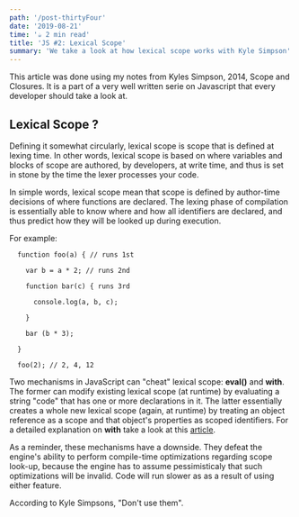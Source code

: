 ```yaml
---
path: '/post-thirtyFour'
date: '2019-08-21'
time: '☕️ 2 min read'
title: 'JS #2: Lexical Scope'
summary: 'We take a look at how lexical scope works with Kyle Simpson'
---
```


This article was done using my notes from Kyles Simpson, 2014, Scope and Closures. It is a part of a very well written serie on Javascript that every developer should take a look at.

## Lexical Scope ?

Defining it somewhat circularly, lexical scope is scope that is defined at lexing time. In other words, lexical scope is based on where variables and blocks of scope are authored, by developers, at write time, and thus is set in stone by the time the lexer processes your code.

In simple words, lexical scope mean that scope is defined by author-time decisions of where functions are declared. The lexing phase of compilation is essentially able to know where and how all identifiers are declared, and thus predict how they will be looked up during execution.

For example:

```
  function foo(a) { // runs 1st

    var b = a * 2; // runs 2nd

    function bar(c) { runs 3rd

      console.log(a, b, c);

    }

    bar (b * 3);

  }

  foo(2); // 2, 4, 12
```

Two mechanisms in JavaScript can "cheat" lexical scope: **eval()** and **with**. The former can modify existing lexical scope (at runtime) by evaluating a string "code" that has one or more declarations in it. The latter essentially creates a whole new lexical scope (again, at runtime) by treating an object reference as a scope and that object's properties as scoped identifiers. For a detailed explanation on **with** take a look at this [article](https://developer.mozilla.org/en-US/docs/Web/JavaScript/Reference/Statements/with).

As a reminder, these mechanisms have a downside. They defeat the engine's ability to perform compile-time optimizations regarding scope look-up, because the engine has to assume pessimisticaly that such optimizations will be invalid. Code will run slower as as a result of using either feature.

According to Kyle Simpsons, "Don't use them".
